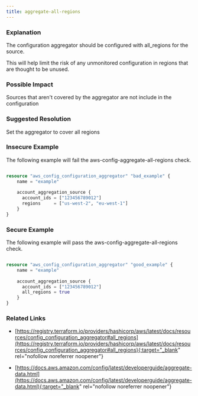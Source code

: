 ```yaml
---
title: aggregate-all-regions
---
```


### Explanation


The configuration aggregator should be configured with all_regions for the source. 

This will help limit the risk of any unmonitored configuration in regions that are thought to be unused.


### Possible Impact
Sources that aren't covered by the aggregator are not include in the configuration

### Suggested Resolution
Set the aggregator to cover all regions


### Insecure Example

The following example will fail the aws-config-aggregate-all-regions check.

```terraform

resource "aws_config_configuration_aggregator" "bad_example" {
	name = "example"
	  
	account_aggregation_source {
	  account_ids = ["123456789012"]
	  regions     = ["us-west-2", "eu-west-1"]
	}
}

```



### Secure Example

The following example will pass the aws-config-aggregate-all-regions check.

```terraform

resource "aws_config_configuration_aggregator" "good_example" {
	name = "example"
	  
	account_aggregation_source {
	  account_ids = ["123456789012"]
	  all_regions = true
	}
}

```




### Related Links


- [https://registry.terraform.io/providers/hashicorp/aws/latest/docs/resources/config_configuration_aggregator#all_regions](https://registry.terraform.io/providers/hashicorp/aws/latest/docs/resources/config_configuration_aggregator#all_regions){:target="_blank" rel="nofollow noreferrer noopener"}

- [https://docs.aws.amazon.com/config/latest/developerguide/aggregate-data.html](https://docs.aws.amazon.com/config/latest/developerguide/aggregate-data.html){:target="_blank" rel="nofollow noreferrer noopener"}


